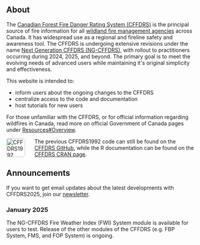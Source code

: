 ## About

The [Canadian Forest Fire Danger Rating System (CFFDRS)](https://natural-resources.canada.ca/our-natural-resources/forests/wildland-fires-insects-disturbances/canadian-forest-fire-danger-rating-system/14470) is the principal source of fire information for all [wildland fire management agencies](https://ciffc.ca/mobilization-stats/member-agencies) across Canada. It has widespread use as a regional and fireline safety and awareness tool. The CFFDRS is undergoing extensive revisions under the name [Next Generation CFFDRS (NG-CFFDRS)](https://ostrnrcan-dostrncan.canada.ca/handle/1845/245411), with rollout to practitioners occurring during 2024, 2025, and beyond. The primary goal is to meet the evolving needs of advanced users while maintaining it's original simplicity and effectiveness.

This website is intended to:

- inform users about the ongoing changes to the CFFDRS
- centralize access to the code and documentation
- host tutorials for new users

For those unfamiliar with the CFFDRS, or for official information regarding wildfires in Canada, read more on official Government of Canada pages under 
<a href="/resources/#overview" target="_self">Resources#Overview</a>.

<img 
    style="display: block;
           width: 50px;
           padding: 0px;
           margin: 0px 25px 0px 0px;
           float: left;
           border-radius: 5px;"
    src="/website_en/img/CFFDRS1992.png" 
    alt="CFFDRS1992 logo">
</img>

The previous CFFDRS1992 code can still be found on the [CFFDRS GitHub](https://github.com/cffdrs), while the R documentation can be found on the [CFFDRS CRAN page](https://cran.r-project.org/web/packages/cffdrs/).

## Announcements

If you want to get email updates about the latest developments with CFFDRS2025, join our 
<a href="/contact/#newsletter-sign-up" target="_self">newsletter</a>.
### January 2025
The NG-CFFDRS Fire Weather Index (FWI) System module is available for users to test. Release of the other modules of the CFFDRS (e.g. FBP System, FMS, and FOP System) is ongoing.